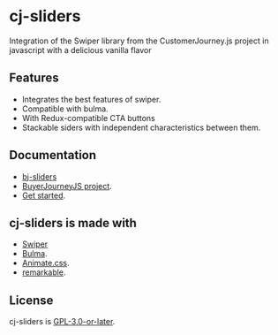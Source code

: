 # cj-sliders
Integration of the Swiper library from the CustomerJourney.js project in javascript with a delicious vanilla flavor
## Features
- Integrates the best features of swiper.
- Compatible with bulma.
- With Redux-compatible CTA buttons
- Stackable siders with independent characteristics between them.
## Documentation 
- [bj-sliders](https://customerjourney.ninja/documentation/sliders/)
- [BuyerJourneyJS project](https://buyerjourney.ninja/).
- [Get started](https://buyerjourney.ninja/get-started).
## cj-sliders is made with
- [Swiper](https://swiperjs.com/)
- [Bulma](https://bulma.io/).
- [Animate.css](https://animate.style/).
- [remarkable](https://github.com/jonschlinkert/remarkable).
## License
cj-sliders is [GPL-3.0-or-later](./LICENSE).